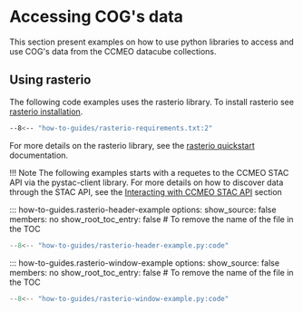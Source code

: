 # Accessing COG's data
This section present examples on how to use python libraries to access and use COG's 
data from the CCMEO datacube collections. 

## Using rasterio

The following code examples uses the rasterio library. To install rasterio see [rasterio installation].
``` sh
--8<-- "how-to-guides/rasterio-requirements.txt:2"
```

For more details on the rasterio library, see the [rasterio quickstart] documentation.

!!! Note
    The following examples starts with a requetes to the CCMEO STAC API via the pystac-client library. For more details on how to discover data through the STAC API, see the [Interacting with CCMEO STAC API] section

<!-- START: Read the header of a cog using rasterio -->
::: how-to-guides.rasterio-header-example
    options:
        show_source: false
        members: no
        show_root_toc_entry: false # To remove the name of the file in the TOC

``` py linenums="1" hl_lines="26-33"
--8<-- "how-to-guides/rasterio-header-example.py:code"
```
<!-- END: Read the header of a cog using rasterio -->

<!-- START: Read a subset of a cog using rasterio -->
::: how-to-guides.rasterio-window-example
    options:
        show_source: false
        members: no
        show_root_toc_entry: false # To remove the name of the file in the TOC

``` py linenums="1" hl_lines="30-42"
--8<-- "how-to-guides/rasterio-window-example.py:code"
```

[rasterio installation]: https://rasterio.readthedocs.io/en/stable/installation.html
[rasterio quickstart]: https://rasterio.readthedocs.io/en/latest/quickstart.html
[Interacting with CCMEO STAC API]: pystac-client.md